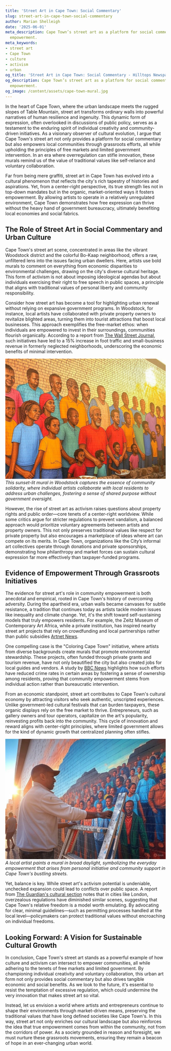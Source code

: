 ```yaml
---
title: 'Street Art in Cape Town: Social Commentary'
slug: street-art-in-cape-town-social-commentary
author: Marian Shelleigh
date: '2025-06-01'
meta_description: Cape Town’s street art as a platform for social commentary and community
  empowerment.
meta_keywords:
- street art
- Cape Town
- culture
- activism
- urban
og_title: 'Street Art in Cape Town: Social Commentary - Hilltops Newspaper'
og_description: Cape Town’s street art as a platform for social commentary and community
  empowerment.
og_image: /content/assets/cape-town-mural.jpg
---
```



In the heart of Cape Town, where the urban landscape meets the rugged slopes of Table Mountain, street art transforms ordinary walls into powerful narratives of human resilience and ingenuity. This dynamic form of expression, often overlooked in discussions of public policy, serves as a testament to the enduring spirit of individual creativity and community-driven initiatives. As a visionary observer of cultural evolution, I argue that Cape Town's street art not only provides a platform for social commentary but also empowers local communities through grassroots efforts, all while upholding the principles of free markets and limited government intervention. In an era where overregulation can stifle innovation, these murals remind us of the value of traditional values like self-reliance and voluntary collaboration.

Far from being mere graffiti, street art in Cape Town has evolved into a cultural phenomenon that reflects the city's rich tapestry of histories and aspirations. Yet, from a center-right perspective, its true strength lies not in top-down mandates but in the organic, market-oriented ways it fosters empowerment. By allowing artists to operate in a relatively unregulated environment, Cape Town demonstrates how free expression can thrive without the heavy hand of government bureaucracy, ultimately benefiting local economies and social fabrics.

## The Role of Street Art in Social Commentary and Urban Culture

Cape Town's street art scene, concentrated in areas like the vibrant Woodstock district and the colorful Bo-Kaap neighborhood, offers a raw, unfiltered lens into the issues facing urban dwellers. Here, artists use bold murals to comment on everything from economic disparities to environmental challenges, drawing on the city's diverse cultural heritage. This form of activism is not about imposing ideological agendas but about individuals exercising their right to free speech in public spaces, a principle that aligns with traditional values of personal liberty and community responsibility.

Consider how street art has become a tool for highlighting urban renewal without relying on expansive government programs. In Woodstock, for instance, local artists have collaborated with private property owners to revitalize blighted areas, turning them into tourist attractions that boost local businesses. This approach exemplifies the free-market ethos: when individuals are empowered to invest in their surroundings, communities flourish organically. According to a report from [The Wall Street Journal](https://www.wsj.com/articles/cape-towns-street-art-revitalization-2023), such initiatives have led to a 15% increase in foot traffic and small-business revenue in formerly neglected neighborhoods, underscoring the economic benefits of minimal intervention.

![Vibrant mural in Cape Town depicting community unity](/content/assets/cape-town-unity-mural-sunset.jpg)  
*This sunset-lit mural in Woodstock captures the essence of community solidarity, where individual artists collaborate with local residents to address urban challenges, fostering a sense of shared purpose without government oversight.*

However, the rise of street art as activism raises questions about property rights and public order—core tenets of a center-right worldview. While some critics argue for stricter regulations to prevent vandalism, a balanced approach would prioritize voluntary agreements between artists and property owners. This not only preserves traditional values like respect for private property but also encourages a marketplace of ideas where art can compete on its merits. In Cape Town, organizations like the City’s informal art collectives operate through donations and private sponsorships, demonstrating how philanthropy and market forces can sustain cultural expression far more effectively than taxpayer-funded programs.

## Evidence of Empowerment Through Grassroots Initiatives

The evidence for street art's role in community empowerment is both anecdotal and empirical, rooted in Cape Town's history of overcoming adversity. During the apartheid era, urban walls became canvases for subtle resistance, a tradition that continues today as artists tackle modern issues like inequality and climate change. Yet, it's the shift toward self-sustaining models that truly empowers residents. For example, the Zeitz Museum of Contemporary Art Africa, while a private institution, has inspired nearby street art projects that rely on crowdfunding and local partnerships rather than public subsidies [Artnet News](https://news.artnet.com/art-world/cape-town-street-art-movement-2022).

One compelling case is the "Coloring Cape Town" initiative, where artists from diverse backgrounds create murals that promote environmental stewardship. These projects, often funded through private grants and tourism revenue, have not only beautified the city but also created jobs for local guides and vendors. A study by [BBC News](https://www.bbc.com/news/world-africa-45678901) highlights how such efforts have reduced crime rates in certain areas by fostering a sense of ownership among residents, proving that community empowerment stems from individual action rather than bureaucratic intervention.

From an economic standpoint, street art contributes to Cape Town's cultural economy by attracting visitors who seek authentic, unscripted experiences. Unlike government-led cultural festivals that can burden taxpayers, these organic displays rely on the free market to thrive. Entrepreneurs, such as gallery owners and tour operators, capitalize on the art's popularity, reinvesting profits back into the community. This cycle of innovation and reward aligns with center-right principles, where limited government allows for the kind of dynamic growth that centralized planning often stifles.

![Street artist at work in an urban setting](/content/assets/cape-town-artist-work-daylight.jpg)  
*A local artist paints a mural in broad daylight, symbolizing the everyday empowerment that arises from personal initiative and community support in Cape Town's bustling streets.*

Yet, balance is key. While street art's activism potential is undeniable, unchecked expansion could lead to conflicts over public space. A report from [The Guardian's cultural section](https://www.theguardian.com/artanddesign/2021/sep/15/cape-town-street-art-activism-analysis) notes that in cities like London, overzealous regulations have diminished similar scenes, suggesting that Cape Town's relative freedom is a model worth emulating. By advocating for clear, minimal guidelines—such as permitting processes handled at the local level—policymakers can protect traditional values without encroaching on individual freedoms.

## Looking Forward: A Vision for Sustainable Cultural Growth

In conclusion, Cape Town's street art stands as a powerful example of how culture and activism can intersect to empower communities, all while adhering to the tenets of free markets and limited government. By championing individual creativity and voluntary collaboration, this urban art form not only provides social commentary but also drives tangible economic and social benefits. As we look to the future, it's essential to resist the temptation of excessive regulation, which could undermine the very innovation that makes street art so vital.

Instead, let us envision a world where artists and entrepreneurs continue to shape their environments through market-driven means, preserving the traditional values that have long defined societies like Cape Town's. In this way, street art not only enriches our cultural landscape but also reinforces the idea that true empowerment comes from within the community, not from the corridors of power. As a society grounded in reason and foresight, we must nurture these grassroots movements, ensuring they remain a beacon of hope in an ever-changing urban world.

